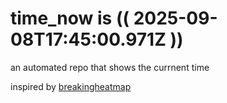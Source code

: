 # time_now is (( 2025-09-08T17:45:00.971Z ))

an automated repo that shows the currnent time

inspired by [breakingheatmap](https://github.com/breakingheatmap/breakingheatmap)